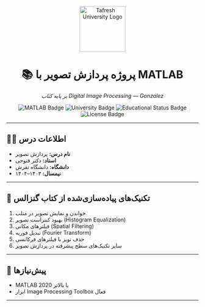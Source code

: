 <p align="center">
  <img src="https://isic.ir/wp-content/uploads/2020/03/Tafresh-University.jpg" alt="Tafresh University Logo" width="120"/>
</p>

<h1 align="center">📚 پروژه پردازش تصویر با MATLAB</h1>
<p align="center"><i>بر پایه کتاب Digital Image Processing — Gonzalez</i></p>

<p align="center">
  <img src="https://img.shields.io/badge/language-MATLAB-orange.svg" alt="MATLAB Badge"/>
  <img src="https://img.shields.io/badge/university-Tafresh%20University-blue" alt="University Badge"/>
  <img src="https://img.shields.io/badge/status-educational-green" alt="Educational Status Badge"/>
  <img src="https://img.shields.io/badge/license-MIT-lightgrey" alt="License Badge"/>
</p>

---

## 🧑‍🏫 اطلاعات درس

<ul>
  <li><strong>نام درس:</strong> پردازش تصویر</li>
  <li><strong>استاد:</strong> دکتر فتوحی </li>
  <li><strong>دانشگاه:</strong> دانشگاه تفرش</li>
  <li><strong>نیمسال:</strong> ۱۴۰۳–۱۴۰۴</li>
</ul>

---

## 🧪 تکنیک‌های پیاده‌سازی‌شده از کتاب گنزالس

1. خواندن و نمایش تصویر در متلب
2. بهبود کنتراست تصویر (Histogram Equalization)
3. فیلترهای مکانی (Spatial Filtering)
4. تبدیل فوریه (Fourier Transform)
5. حذف نویز با فیلترهای فرکانسی
6. سایر تکنیک‌های سطح پیشرفته در پردازش تصویر

---

## 📎 پیش‌نیازها

- MATLAB 2020 یا بالاتر
- ابزار Image Processing Toolbox فعال

---

